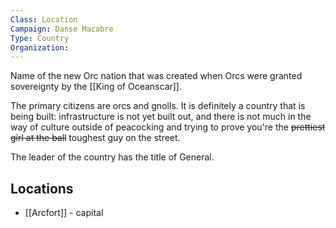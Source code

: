 ```yaml
---
Class: Location
Campaign: Danse Macabre
Type: Country
Organization:
---
```

Name of the new Orc nation that was created when Orcs were granted sovereignty by the [[King of Oceanscar]].

The primary citizens are orcs and gnolls. It is definitely a country that is being built: infrastructure is not yet built out, and there is not much in the way of culture outside of peacocking and trying to prove you're the ~~prettiest girl at the ball~~ toughest guy on the street.

The leader of the country has the title of General.

## Locations

- [[Arcfort]] - capital